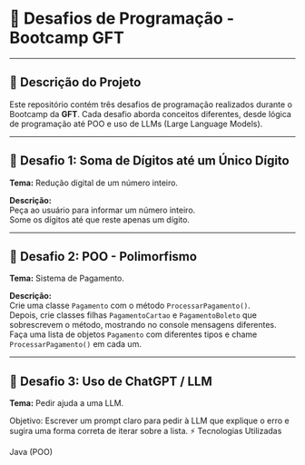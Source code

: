 # 🚀 Desafios de Programação - Bootcamp GFT


---

## 📌 Descrição do Projeto

Este repositório contém três desafios de programação realizados durante o Bootcamp da **GFT**. Cada desafio aborda conceitos diferentes, desde lógica de programação até POO e uso de LLMs (Large Language Models).

---

## 📝 Desafio 1: Soma de Dígitos até um Único Dígito

**Tema:** Redução digital de um número inteiro.

**Descrição:**  
Peça ao usuário para informar um número inteiro.  
Some os dígitos até que reste apenas um dígito.


---

## 📝 Desafio 2: POO - Polimorfismo

**Tema:** Sistema de Pagamento.

**Descrição:**  
Crie uma classe `Pagamento` com o método `ProcessarPagamento()`.  
Depois, crie classes filhas `PagamentoCartao` e `PagamentoBoleto` que sobrescrevem o método, mostrando no console mensagens diferentes.  
Faça uma lista de objetos `Pagamento` com diferentes tipos e chame `ProcessarPagamento()` em cada um.


---

## 📝 Desafio 3: Uso de ChatGPT / LLM

**Tema:** Pedir ajuda a uma LLM.

Objetivo:
Escrever um prompt claro para pedir à LLM que explique o erro e sugira uma forma correta de iterar sobre a lista.
⚡ Tecnologias Utilizadas

Java (POO)






